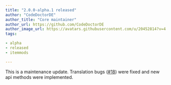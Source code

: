 ```yaml
---
title: "2.0.0-alpha.1 released"
author: "CodeDoctorDE"
author_title: "Core maintainer"
author_url: https://github.com/CodeDoctorDE
author_image_url: https://avatars.githubusercontent.com/u/20452814?v=4
tags:

- alpha
- released
- itemmods

---
```


This is a maintenance update. Translation bugs ([#18](https://github.com/CodeDoctorDE/ItemMods/issues/18)) were fixed
and new api methods were implemented.
